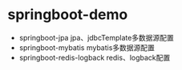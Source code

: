 # springboot-demo

+ springboot-jpa jpa、jdbcTemplate多数据源配置
+ springboot-mybatis mybatis多数据源配置
+ springboot-redis-logback redis、logback配置

